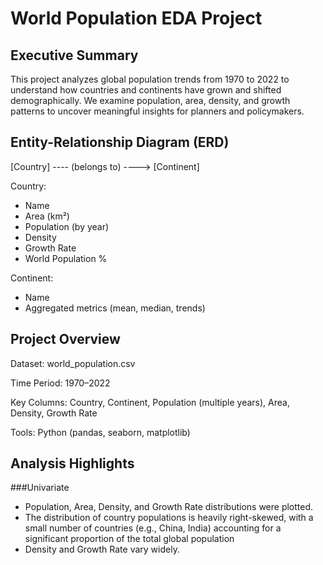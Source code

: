 # World Population EDA Project

## Executive Summary
This project analyzes global population trends from 1970 to 2022 to understand how countries and continents have grown and shifted demographically. We examine population, area, density, and growth patterns to uncover meaningful insights for planners and policymakers.


## Entity-Relationship Diagram (ERD)
[Country] ---- (belongs to) ----> [Continent]

Country:
- Name
- Area (km²)
- Population (by year)
- Density
- Growth Rate
- World Population %

Continent:
- Name
- Aggregated metrics (mean, median, trends)


## Project Overview
Dataset: world_population.csv

Time Period: 1970–2022

Key Columns: Country, Continent, Population (multiple years), Area, Density, Growth Rate

Tools: Python (pandas, seaborn, matplotlib)

## Analysis Highlights

###Univariate
- Population, Area, Density, and Growth Rate distributions were plotted.
- The distribution of country populations is heavily right-skewed, with a small number of countries (e.g., China, India) accounting for a significant proportion of the total global population
- Density and Growth Rate vary widely.




